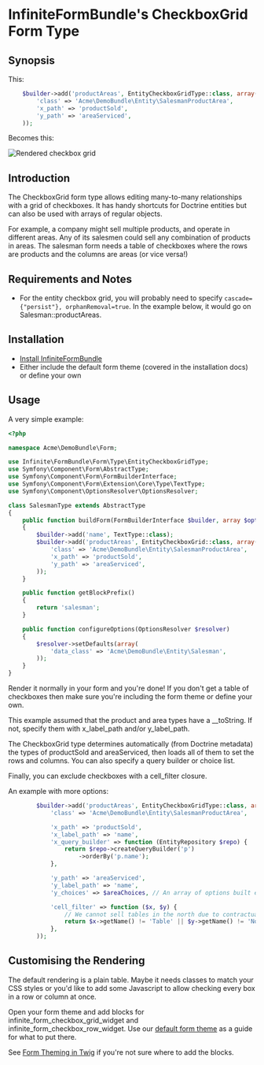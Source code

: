 InfiniteFormBundle's CheckboxGrid Form Type
===========================================

Synopsis
-------

This:

```php
    $builder->add('productAreas', EntityCheckboxGridType::class, array(
        'class' => 'Acme\DemoBundle\Entity\SalesmanProductArea',
        'x_path' => 'productSold',
        'y_path' => 'areaServiced',
    ));
```

Becomes this:

![Rendered checkbox grid](checkboxgrid.png)

Introduction
------------

The CheckboxGrid form type allows editing many-to-many relationships with
a grid of checkboxes. It has handy shortcuts for Doctrine entities but can
also be used with arrays of regular objects.

For example, a company might sell multiple products, and operate in
different areas. Any of its salesmen could sell any combination of products
in areas. The salesman form needs a table of checkboxes where the rows are
products and the columns are areas (or vice versa!)

Requirements and Notes
---------------------

* For the entity checkbox grid, you will probably need to specify
  `cascade={"persist"}, orphanRemoval=true`. In the example below, it would
  go on Salesman::productAreas.


Installation
------------

* [Install InfiniteFormBundle](installation.md)
* Either include the default form theme (covered in the installation docs)
  or define your own

Usage
-----

A very simple example:

```php
<?php

namespace Acme\DemoBundle\Form;

use Infinite\FormBundle\Form\Type\EntityCheckboxGridType;
use Symfony\Component\Form\AbstractType;
use Symfony\Component\Form\FormBuilderInterface;
use Symfony\Component\Form\Extension\Core\Type\TextType;
use Symfony\Component\OptionsResolver\OptionsResolver;

class SalesmanType extends AbstractType
{
    public function buildForm(FormBuilderInterface $builder, array $options)
    {
        $builder->add('name', TextType::class);
        $builder->add('productAreas', EntityCheckboxGrid::class, array(
            'class' => 'Acme\DemoBundle\Entity\SalesmanProductArea',
            'x_path' => 'productSold',
            'y_path' => 'areaServiced',
        ));
    }

    public function getBlockPrefix()
    {
        return 'salesman';
    }

    public function configureOptions(OptionsResolver $resolver)
    {
        $resolver->setDefaults(array(
            'data_class' => 'Acme\DemoBundle\Entity\Salesman',
        ));
    }
}
```

Render it normally in your form and you're done! If you don't get a table of
checkboxes then make sure you're including the form theme or define your own.

This example assumed that the product and area types have a __toString. If
not, specify them with x_label_path and/or y_label_path.

The CheckboxGrid type determines automatically (from Doctrine metadata) the
types of productSold and areaServiced, then loads all of them to set the
rows and columns. You can also specify a query builder or choice list.

Finally, you can exclude checkboxes with a cell_filter closure.

An example with more options:

```php
        $builder->add('productAreas', EntityCheckboxGridType::class, array(
            'class' => 'Acme\DemoBundle\Entity\SalesmanProductArea',

            'x_path' => 'productSold',
            'x_label_path' => 'name',
            'x_query_builder' => function (EntityRepository $repo) {
                return $repo->createQueryBuilder('p')
                    ->orderBy('p.name');
            },

            'y_path' => 'areaServiced',
            'y_label_path' => 'name',
            'y_choices' => $areaChoices, // An array of options built elsewhere

            'cell_filter' => function ($x, $y) {
                // We cannot sell tables in the north due to contractual obligations
                return $x->getName() != 'Table' || $y->getName() != 'North';
            },
        ));
```

Customising the Rendering
-------------------------

The default rendering is a plain table. Maybe it needs classes to match your
CSS styles or you'd like to add some Javascript to allow checking every box
in a row or column at once.

Open your form theme and add blocks for infinite_form_checkbox_grid_widget
and infinite_form_checkbox_row_widget. Use our [default form theme](../views/form_theme.html.twig)
as a guide for what to put there.

See [Form Theming in Twig](http://symfony.com/doc/3.1/cookbook/form/form_customization.html#form-theming-in-twig)
if you're not sure where to add the blocks.
